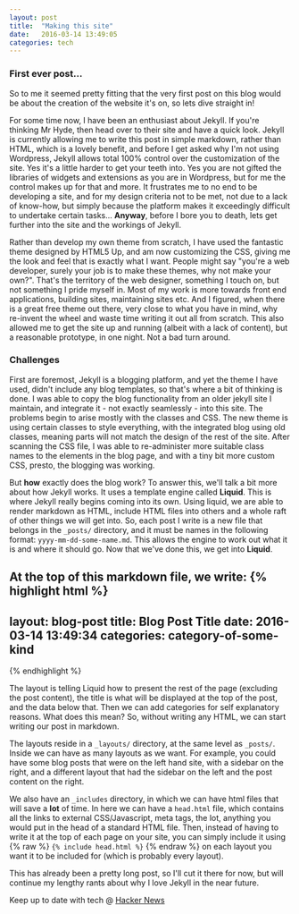 ```yaml
---
layout: post
title:  "Making this site"
date:   2016-03-14 13:49:05
categories: tech
---
```


### First ever post... 

So to me it seemed pretty fitting that the very first post on this blog would be
about the creation of the website it's on, so lets dive straight in!

For some time now, I have been an enthusiast about Jekyll. If you're thinking Mr
Hyde, then head over to their site and have a quick look. Jekyll is currently
allowing me to write this post in simple markdown, rather than HTML, which is a 
lovely benefit, and before I get asked why I'm not using Wordpress, Jekyll
allows total 100% control over the customization of the site. Yes it's a little
harder to get your teeth into. Yes you are not gifted the libraries of widgets
and extensions as you are in Wordpress, but for me the control makes up for that
and more. It frustrates me to no end to be developing a site, and for my design
criteria not to be met, not due to a lack of know-how, but simply because the
platform makes it exceedingly difficult to undertake certain tasks... <strong>Anyway</strong>, 
before I bore you to death, lets get further into the site and the workings of Jekyll.

Rather than develop my own theme from scratch, I have used the fantastic theme
designed by HTML5 Up, and am now customizing the CSS, giving me the look and
feel that is exactly what I want. People might say "you're a web developer,
surely your job is to make these themes, why not make your own?". That's the
territory of the web designer, something I touch on, but not something I pride
myself in. Most of my work is more towards front end applications, building
sites, maintaining sites etc. And I figured, when there is a great free theme
out there, very close to what you have in mind, why re-invent the wheel and
waste time writing it out all from scratch. This also allowed me to get the site
up and running (albeit with a lack of content), but a reasonable prototype, in
one night. Not a bad turn around.

### Challenges

First are foremost, Jekyll is a blogging platform, and yet the theme I have
used, didn't include any blog templates, so that's where a bit of thinking is
done. I was able to copy the blog functionality from an older jekyll site I
maintain, and integrate it - not exactly seamlessly - into this site. The
problems begin to arise mostly with the classes and CSS. The new theme is using
certain classes to style everything, with the integrated blog using old classes,
meaning parts will not match the design of the rest of the site. After scanning
the CSS file, I was able to re-administer more suitable class names to the
elements in the blog page, and with a tiny bit more custom CSS, presto, the
blogging was working.

But <strong>how</strong> exactly does the blog work? To answer this, we'll talk
a bit more about how Jekyll works. It uses a template engine called **Liquid**.
This is where Jekyll really begins coming into its own. Using liquid, we are
able to render markdown as HTML, include HTML files into others and a whole raft
of other things we will get into. So, each post I write is a new file that
belongs in the `_posts/` directory, and it must be names in the following
format: `yyyy-mm-dd-some-name.md`. This allows the engine to work out what it is
and where it should go. Now that we've done this, we get into **Liquid**.

At the top of this markdown file, we write:
{% highlight html %}
---
layout: blog-post
title: Blog Post Title
date: 2016-03-14 13:49:34
categories: category-of-some-kind
---
{% endhighlight %}

The layout is telling Liquid how to present the rest of the page (excluding the
post content), the title is what will be displayed at the top of the post, and
the data below that. Then we can add categories for self explanatory reasons.
What does this mean? So, without writing any HTML, we can start writing our post
in markdown.

The layouts reside in a `_layouts/` directory, at the same level as `_posts/`.
Inside we can have as many layouts as we want. For example, you could have some
blog posts that were on the left hand site, with a sidebar on the right, and a
different layout that had the sidebar on the left and the post content on the
right. 

We also have an `_includes` directory, in which we can have html files that will
save a <strong>lot</strong> of time. In here we can have a `head.html` file,
which contains all the links to external CSS/Javascript, meta tags, the lot,
anything you would put in the head of a standard HTML file. Then, instead of
having to write it at the top of each page on your site, you can simply include
it using {% raw %} `{% include head.html %}` {% endraw %} on each layout you want it to be included for
(which is probably every layout). 

This has already been a pretty long post, so I'll cut it there for now, but will
continue my lengthy rants about why I love Jekyll in the near future.

Keep up to date with tech @ [Hacker News](https://news.ycombinator.com/)




[jekyll]:      http://jekyllrb.com
[jekyll-gh]:   https://github.com/jekyll/jekyll
[jekyll-help]: https://github.com/jekyll/jekyll-help
